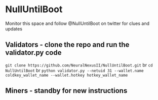 # NullUntilBoot
Monitor this space and follow @NullUntilBoot on twitter for clues and updates

## Validators - clone the repo and run the validator.py code

`git clone https://github.com/NeuralNexusII/NullUntilBoot.git`
br
`cd NullUntilBoot`
br
`python validator.py --netuid 31 --wallet.name coldkey_wallet_name --wallet.hotkey hotkey_wallet_name`

## Miners - standby for new instructions
